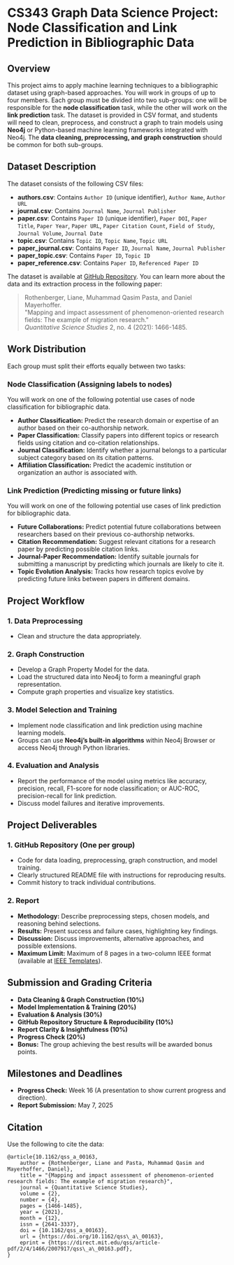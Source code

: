 # **CS343 Graph Data Science Project: Node Classification and Link Prediction in Bibliographic Data**

## Overview
This project aims to apply machine learning techniques to a bibliographic dataset using graph-based approaches. You will work in groups of up to four members. Each group must be divided into two sub-groups: one will be responsible for the **node classification** task, while the other will work on the **link prediction** task. The dataset is provided in CSV format, and students will need to clean, preprocess, and construct a graph to train models using **Neo4j** or Python-based machine learning frameworks integrated with Neo4j. The **data cleaning, preprocessing, and graph construction** should be common for both sub-groups.


## Dataset Description
The dataset consists of the following CSV files:

- **authors.csv**: Contains `Author ID` (unique identifier), `Author Name`, `Author URL`
- **journal.csv**: Contains `Journal Name`, `Journal Publisher`
- **paper.csv**: Contains `Paper ID` (unique identifier), `Paper DOI`, `Paper Title`, `Paper Year`, `Paper URL`, `Paper Citation Count`, `Field of Study`, `Journal Volume`, `Journal Date`
- **topic.csv**: Contains `Topic ID`, `Topic Name`, `Topic URL`
- **paper_journal.csv**: Contains `Paper ID`, `Journal Name`, `Journal Publisher`
- **paper_topic.csv**: Contains `Paper ID`, `Topic ID`
- **paper_reference.csv**: Contains `Paper ID`, `Referenced Paper ID`

The dataset is available at [GitHub Repository](https://github.com/habib-university/cs343-project). You can learn more about the data and its extraction process in the following paper:

> Rothenberger, Liane, Muhammad Qasim Pasta, and Daniel Mayerhoffer.  
> "Mapping and impact assessment of phenomenon-oriented research fields: The example of migration research."  
> *Quantitative Science Studies* 2, no. 4 (2021): 1466-1485.

## Work Distribution
Each group must split their efforts equally between two tasks:

### Node Classification (Assigning labels to nodes)
You will work on one of the following potential use cases of node classification for bibliographic data.
- **Author Classification:** Predict the research domain or expertise of an author based on their co-authorship network.
- **Paper Classification:** Classify papers into different topics or research fields using citation and co-citation relationships.
- **Journal Classification:** Identify whether a journal belongs to a particular subject category based on its citation patterns.
- **Affiliation Classification:** Predict the academic institution or organization an author is associated with.

### Link Prediction (Predicting missing or future links)
You will work on one of the following potential use cases of link prediction for bibliographic data.
- **Future Collaborations:** Predict potential future collaborations between researchers based on their previous co-authorship networks.
- **Citation Recommendation:** Suggest relevant citations for a research paper by predicting possible citation links.
- **Journal-Paper Recommendation:** Identify suitable journals for submitting a manuscript by predicting which journals are likely to cite it.
- **Topic Evolution Analysis:** Tracks how research topics evolve by predicting future links between papers in different domains.

## Project Workflow

### 1. Data Preprocessing
- Clean and structure the data appropriately.

### 2. Graph Construction
- Develop a Graph Property Model for the data.
- Load the structured data into Neo4j to form a meaningful graph representation.
- Compute graph properties and visualize key statistics.

### 3. Model Selection and Training
- Implement node classification and link prediction using machine learning models.
- Groups can use **Neo4j’s built-in algorithms** within Neo4j Browser or access Neo4j through Python libraries.

### 4. Evaluation and Analysis
- Report the performance of the model using metrics like accuracy, precision, recall, F1-score for node classification; or AUC-ROC, precision-recall for link prediction.
- Discuss model failures and iterative improvements.

## Project Deliverables

### 1. GitHub Repository (One per group)
- Code for data loading, preprocessing, graph construction, and model training.
- Clearly structured README file with instructions for reproducing results.
- Commit history to track individual contributions.

### 2. Report
- **Methodology:** Describe preprocessing steps, chosen models, and reasoning behind selections.
- **Results:** Present success and failure cases, highlighting key findings.
- **Discussion:** Discuss improvements, alternative approaches, and possible extensions.
- **Maximum Limit:** Maximum of 8 pages in a two-column IEEE format (available at [IEEE Templates](https://www.ieee.org/conferences/publishing/templates.html)).

## Submission and Grading Criteria
- **Data Cleaning & Graph Construction (10%)**
- **Model Implementation & Training (20%)**
- **Evaluation & Analysis (30%)**
- **GitHub Repository Structure & Reproducibility (10%)**
- **Report Clarity & Insightfulness (10%)**
- **Progress Check (20%)**
- **Bonus:** The group achieving the best results will be awarded bonus points.

## Milestones and Deadlines
- **Progress Check:** Week 16 (A presentation to show current progress and direction).
- **Report Submission:** May 7, 2025

## Citation
Use the following to cite the data:

```
@article{10.1162/qss_a_00163,
    author = {Rothenberger, Liane and Pasta, Muhammad Qasim and Mayerhoffer, Daniel},
    title = "{Mapping and impact assessment of phenomenon-oriented research fields: The example of migration research}",
    journal = {Quantitative Science Studies},
    volume = {2},
    number = {4},
    pages = {1466-1485},
    year = {2021},
    month = {12},
    issn = {2641-3337},
    doi = {10.1162/qss_a_00163},
    url = {https://doi.org/10.1162/qss\_a\_00163},
    eprint = {https://direct.mit.edu/qss/article-pdf/2/4/1466/2007917/qss\_a\_00163.pdf},
}
```
